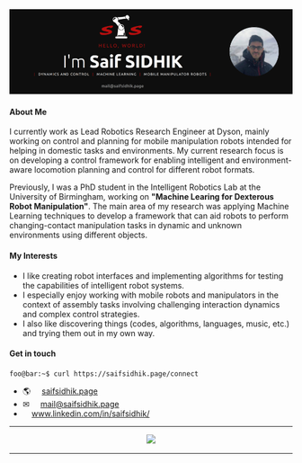 
<a href="https://justagist.github.io"> 
<img src="https://raw.githubusercontent.com/justagist/justagist/master/assets/github_profile.png" target="_blank" alt="Saif Sidhik Github Profile Banner">
</a>

<!-- ![](https://komarev.com/ghpvc/?username=justagist&color=b50e0e) -->

<h4 markdown="1">About Me</h4>

I currently work as Lead Robotics Research Engineer at Dyson, mainly working on control and planning for mobile manipulation robots intended for helping in domestic tasks and environments. My current research focus is on developing a control framework for enabling intelligent and environment-aware locomotion planning and control for different robot formats.

Previously, I was a PhD student in the Intelligent Robotics Lab at the University of Birmingham, working on **"Machine Learing for Dexterous Robot Manipulation"**. The main area of my research was applying Machine Learning techniques to develop a framework that can aid robots to perform changing-contact manipulation tasks in dynamic and unknown environments using different objects.

<h4 markdown="1">My Interests</h4>

- I like creating robot interfaces and implementing algorithms for testing the capabilities of intelligent robot systems.
- I especially enjoy working with mobile robots and manipulators in the context of assembly tasks involving challenging interaction dynamics and complex control strategies.
- I also like discovering things (codes, algorithms, languages, music, etc.) and trying them out in my own way.

<h4 markdown="1">Get in touch</h4>

```console
foo@bar:~$ curl https://saifsidhik.page/connect
```

- 🌎 &nbsp;&nbsp;&nbsp; [saifsidhik.page](https://saifsidhik.page)
- &#9993; &nbsp;&nbsp;&nbsp; mail@saifsidhik.page
- <i class="fa fa-linkedin"></i>&nbsp;&nbsp;&nbsp; www.linkedin.com/in/saifsidhik/

***

<p align="center"><a href="https://profile.codersrank.io/user/justagist" target="_blank"><img src="https://cr-ss-service.azurewebsites.net/api/ScreenShot?widget=summary&username=justagist"
/></a> </p> 

***
